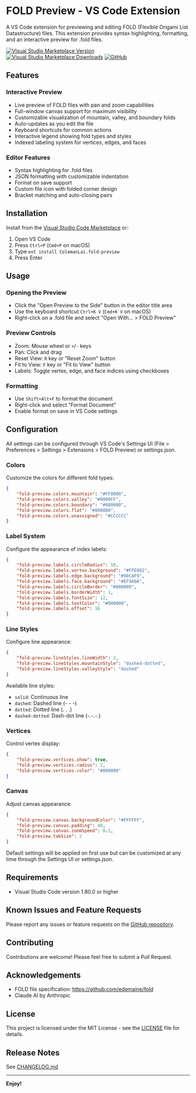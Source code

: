 # FOLD Preview - VS Code Extension

A VS Code extension for previewing and editing FOLD (Flexible Origami List Datastructure) files. This extension provides syntax highlighting, formatting, and an interactive preview for .fold files.

[![Visual Studio Marketplace Version](https://img.shields.io/visual-studio-marketplace/v/ColemanLai.fold-preview)](https://marketplace.visualstudio.com/items?itemName=ColemanLai.fold-preview)
[![Visual Studio Marketplace Downloads](https://img.shields.io/visual-studio-marketplace/d/ColemanLai.fold-preview)](https://marketplace.visualstudio.com/items?itemName=ColemanLai.fold-preview)
[![GitHub](https://img.shields.io/github/license/Googolplexic/vscode-fold-preview)](https://github.com/Googolplexic/vscode-fold-preview/blob/main/LICENSE)

## Features

### Interactive Preview
- Live preview of FOLD files with pan and zoom capabilities
- Full-window canvas support for maximum visibility
- Customizable visualization of mountain, valley, and boundary folds
- Auto-updates as you edit the file
- Keyboard shortcuts for common actions
- Interactive legend showing fold types and styles
- Indexed labeling system for vertices, edges, and faces

### Editor Features
- Syntax highlighting for .fold files
- JSON formatting with customizable indentation
- Format on save support
- Custom file icon with folded corner design
- Bracket matching and auto-closing pairs

## Installation

Install from the [Visual Studio Code Marketplace](https://marketplace.visualstudio.com/items?itemName=ColemanLai.fold-preview) or:

1. Open VS Code
2. Press `Ctrl+P` (`Cmd+P` on macOS)
3. Type `ext install ColemanLai.fold-preview`
4. Press Enter

## Usage

### Opening the Preview
- Click the "Open Preview to the Side" button in the editor title area
- Use the keyboard shortcut `Ctrl+K V` (`Cmd+K V` on macOS)
- Right-click on a .fold file and select "Open With... > FOLD Preview"

### Preview Controls
- Zoom: Mouse wheel or `+`/`-` keys
- Pan: Click and drag
- Reset View: `R` key or "Reset Zoom" button
- Fit to View: `F` key or "Fit to View" button
- Labels: Toggle vertex, edge, and face indices using checkboxes

### Formatting
- Use `Shift+Alt+F` to format the document
- Right-click and select "Format Document"
- Enable format on save in VS Code settings

## Configuration

All settings can be configured through VS Code's Settings UI (File > Preferences > Settings > Extensions > FOLD Preview) or settings.json.

### Colors
Customize the colors for different fold types:
```json
{
    "fold-preview.colors.mountain": "#FF0000",
    "fold-preview.colors.valley": "#0000FF",
    "fold-preview.colors.boundary": "#000000",
    "fold-preview.colors.flat": "#808080",
    "fold-preview.colors.unassigned": "#CCCCCC"
}
```

### Label System
Configure the appearance of index labels:
```json
{
    "fold-preview.labels.circleRadius": 10,
    "fold-preview.labels.vertex.background": "#FFE082",
    "fold-preview.labels.edge.background": "#90CAF9",
    "fold-preview.labels.face.background": "#EF9A9A",
    "fold-preview.labels.circleBorder": "#000000",
    "fold-preview.labels.borderWidth": 1,
    "fold-preview.labels.fontSize": 12,
    "fold-preview.labels.textColor": "#000000",
    "fold-preview.labels.offset": 16
}
```

### Line Styles
Configure line appearance:
```json
{
    "fold-preview.lineStyles.lineWidth": 2,
    "fold-preview.lineStyles.mountainStyle": "dashed-dotted",
    "fold-preview.lineStyles.valleyStyle": "dashed"
}
```
Available line styles:
- `solid`: Continuous line
- `dashed`: Dashed line (- - -)
- `dotted`: Dotted line (. . .)
- `dashed-dotted`: Dash-dot line (-.-.-.)

### Vertices
Control vertex display:
```json
{
    "fold-preview.vertices.show": true,
    "fold-preview.vertices.radius": 2,
    "fold-preview.vertices.color": "#000000"
}
```

### Canvas
Adjust canvas appearance:
```json
{
    "fold-preview.canvas.backgroundColor": "#FFFFFF",
    "fold-preview.canvas.padding": 40,
    "fold-preview.canvas.zoomSpeed": 0.1,
    "fold-preview.tabSize": 2
}
```

Default settings will be applied on first use but can be customized at any time through the Settings UI or settings.json.

## Requirements

- Visual Studio Code version 1.80.0 or higher

## Known Issues and Feature Requests

Please report any issues or feature requests on the [GitHub repository](https://github.com/Googolplexic/vscode-fold-preview/issues).

## Contributing

Contributions are welcome! Please feel free to submit a Pull Request.

## Acknowledgements

- FOLD file specification: https://github.com/edemaine/fold
- Claude AI by Anthropic

## License

This project is licensed under the MIT License - see the [LICENSE](LICENSE) file for details.

## Release Notes

See [CHANGELOG.md](https://github.com/Googolplexic/vscode-fold-preview/CHANGELOG.md)

---

**Enjoy!**

